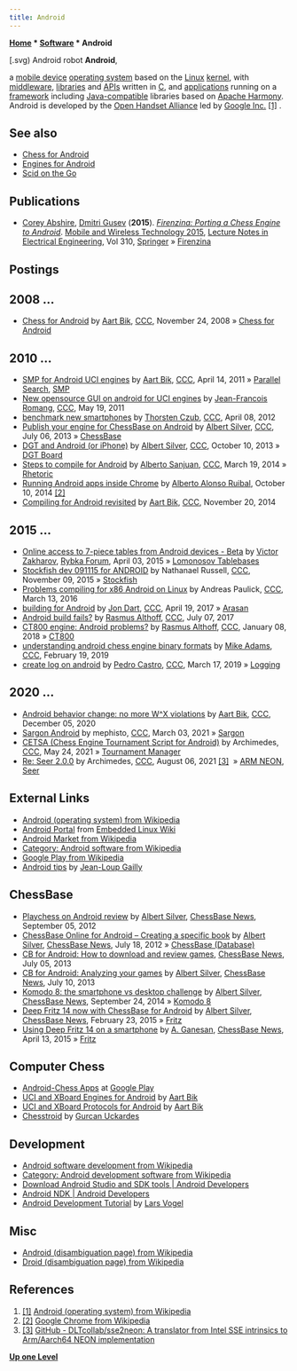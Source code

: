 ```yaml
---
title: Android
---
```

**[Home](Home "Home") * [Software](Software "Software") * Android**

\[.svg) Android robot
**Android**,

a [mobile device](https://en.wikipedia.org/wiki/Mobile_device) [operating system](https://en.wikipedia.org/wiki/Operating_system) based on the [Linux](Linux "Linux") [kernel](https://en.wikipedia.org/wiki/Linux_kernel), with [middleware](https://en.wikipedia.org/wiki/Middleware), [libraries](https://en.wikipedia.org/wiki/Software_library) and [APIs](https://en.wikipedia.org/wiki/Application_programming_interface) written in [C](C "C"), and [applications](https://en.wikipedia.org/wiki/Application_software) running on a [framework](https://en.wikipedia.org/wiki/Application_framework) including [Java-compatible](Java "Java") libraries based on [Apache Harmony](https://en.wikipedia.org/wiki/Apache_Harmony). Android is developed by the [Open Handset Alliance](https://en.wikipedia.org/wiki/Open_Handset_Alliance) led by [Google Inc.](https://en.wikipedia.org/wiki/Google) <a id="cite-note-1" href="#cite-ref-1">[1]</a> .

## See also

- [Chess for Android](Chess_for_Android "Chess for Android")
- [Engines for Android](Category:Android "Category:Android")
- [Scid on the Go](index.php?title=Scid_on_the_Go&action=edit&redlink=1 "Scid on the Go (page does not exist)")

## Publications

- [Corey Abshire](index.php?title=Corey_Abshire&action=edit&redlink=1 "Corey Abshire (page does not exist)"), [Dmitri Gusev](Dmitri_Gusev "Dmitri Gusev") (**2015**). *[Firenzina: Porting a Chess Engine to Android](https://link.springer.com/chapter/10.1007/978-3-662-47669-7_19)*. [Mobile and Wireless Technology 2015](https://link.springer.com/book/10.1007/978-3-662-47669-7), [Lecture Notes in Electrical Engineering](https://link.springer.com/bookseries/7818), Vol 310, [Springer](https://en.wikipedia.org/wiki/Springer_Science%2BBusiness_Media) » [Firenzina](Firenzina "Firenzina")

## Postings

## 2008 ...

- [Chess for Android](http://www.talkchess.com/forum/viewtopic.php?p=233475) by [Aart Bik](Aart_Bik "Aart Bik"), [CCC](CCC "CCC"), November 24, 2008 » [Chess for Android](Chess_for_Android "Chess for Android")

## 2010 ...

- [SMP for Android UCI engines](http://www.talkchess.com/forum/viewtopic.php?t=38753) by [Aart Bik](Aart_Bik "Aart Bik"), [CCC](CCC "CCC"), April 14, 2011 » [Parallel Search](Parallel_Search "Parallel Search"), [SMP](SMP "SMP")
- [New opensource GUI on android for UCI engines](http://www.talkchess.com/forum/viewtopic.php?t=39118) by [Jean-Francois Romang](Jean-Francois_Romang "Jean-Francois Romang"), [CCC](CCC "CCC"), May 19, 2011
- [benchmark new smartphones](http://www.talkchess.com/forum/viewtopic.php?t=43212) by [Thorsten Czub](Thorsten_Czub "Thorsten Czub"), [CCC](CCC "CCC"), April 08, 2012
- [Publish your engine for ChessBase on Android](http://www.talkchess.com/forum/viewtopic.php?t=48574) by [Albert Silver](Albert_Silver "Albert Silver"), [CCC](CCC "CCC"), July 06, 2013 » [ChessBase](ChessBase "ChessBase")
- [DGT and Android (or iPhone)](http://www.talkchess.com/forum/viewtopic.php?t=49660) by [Albert Silver](Albert_Silver "Albert Silver"), [CCC](CCC "CCC"), October 10, 2013 » [DGT Board](DGT_Board "DGT Board")
- [Steps to compile for Android](http://www.talkchess.com/forum/viewtopic.php?t=51660) by [Alberto Sanjuan](Alberto_Sanjuan "Alberto Sanjuan"), [CCC](CCC "CCC"), March 19, 2014 » [Rhetoric](Rhetoric "Rhetoric")
- [Running Android apps inside Chrome](http://www.alonsoruibal.com/running-android-apps-inside-chrome/) by [Alberto Alonso Ruibal](Alberto_Alonso_Ruibal "Alberto Alonso Ruibal"), October 10, 2014 <a id="cite-note-2" href="#cite-ref-2">[2]</a>
- [Compiling for Android revisited](http://www.talkchess.com/forum/viewtopic.php?t=54393) by [Aart Bik](Aart_Bik "Aart Bik"), [CCC](CCC "CCC"), November 20, 2014

## 2015 ...

- [Online access to 7-piece tables from Android devices - Beta](http://rybkaforum.net/cgi-bin/rybkaforum/topic_show.pl?tid=30038) by [Victor Zakharov](Victor_Zakharov "Victor Zakharov"), [Rybka Forum](Computer_Chess_Forums "Computer Chess Forums"), April 03, 2015 » [Lomonosov Tablebases](Lomonosov_Tablebases "Lomonosov Tablebases")
- [Stockfish dev 091115 for ANDROID](http://www.talkchess.com/forum/viewtopic.php?t=58210) by Nathanael Russell, [CCC](CCC "CCC"), November 09, 2015 » [Stockfish](Stockfish "Stockfish")
- [Problems compiling for x86 Android on Linux](http://www.talkchess.com/forum/viewtopic.php?p=665894) by Andreas Paulick, [CCC](CCC "CCC"), March 13, 2016
- [building for Android](http://www.talkchess.com/forum/viewtopic.php?t=63773) by [Jon Dart](Jon_Dart "Jon Dart"), [CCC](CCC "CCC"), April 19, 2017 » [Arasan](Arasan "Arasan")
- [Android build fails?](http://www.talkchess.com/forum/viewtopic.php?t=64553) by [Rasmus Althoff](Rasmus_Althoff "Rasmus Althoff"), [CCC](CCC "CCC"), July 07, 2017
- [CT800 engine: Android problems?](http://www.talkchess.com/forum/viewtopic.php?t=66273) by [Rasmus Althoff](Rasmus_Althoff "Rasmus Althoff"), [CCC](CCC "CCC"), January 08, 2018 » [CT800](CT800 "CT800")
- [understanding android chess engine binary formats](http://www.talkchess.com/forum3/viewtopic.php?f=7&t=69955) by [Mike Adams](index.php?title=Mike_Adams&action=edit&redlink=1 "Mike Adams (page does not exist)"), [CCC](CCC "CCC"), February 19, 2019
- [create log on android](http://www.talkchess.com/forum3/viewtopic.php?f=7&t=70226) by [Pedro Castro](Pedro_Castro "Pedro Castro"), [CCC](CCC "CCC"), March 17, 2019 » [Logging](Logging "Logging")

## 2020 ...

- [Android behavior change: no more W^X violations](http://www.talkchess.com/forum3/viewtopic.php?f=7&t=75987) by [Aart Bik](Aart_Bik "Aart Bik"), [CCC](CCC "CCC"), December 05, 2020
- [Sargon Android](http://www.talkchess.com/forum3/viewtopic.php?f=2&t=76766) by mephisto, [CCC](CCC "CCC"), March 03, 2021 » [Sargon](Sargon "Sargon")
- [CETSA (Chess Engine Tournament Script for Android)](http://www.talkchess.com/forum3/viewtopic.php?f=2&t=77372) by Archimedes, [CCC](CCC "CCC"), May 24, 2021 » [Tournament Manager](Tournament_Manager "Tournament Manager")
- [Re: Seer 2.0.0](http://www.talkchess.com/forum3/viewtopic.php?f=2&t=77187&start=32) by Archimedes, [CCC](CCC "CCC"), August 06, 2021 <a id="cite-note-3" href="#cite-ref-3">[3]</a>  » [ARM NEON](index.php?title=ARM_NEON&action=edit&redlink=1 "ARM NEON (page does not exist)"), [Seer](Seer "Seer")

## External Links

- [Android (operating system) from Wikipedia](https://en.wikipedia.org/wiki/Android_%28operating_system%29)
- [Android Portal](http://elinux.org/Android_Portal) from [Embedded Linux Wiki](http://elinux.org/Home)
- [Android Market from Wikipedia](https://en.wikipedia.org/wiki/Android_Market)
- [Category: Android software from Wikipedia](https://en.wikipedia.org/wiki/Category:Android_software)
- [Google Play from Wikipedia](https://en.wikipedia.org/wiki/Google_Play)
- [Android tips](http://gailly.net/android/android-tips.html) by [Jean-Loup Gailly](index.php?title=Jean-Loup_Gailly&action=edit&redlink=1 "Jean-Loup Gailly (page does not exist)")

## ChessBase

- [Playchess on Android review](https://en.chessbase.com/post/playche-on-android-review) by [Albert Silver](Albert_Silver "Albert Silver"), [ChessBase News](ChessBase "ChessBase"), September 05, 2012
- [ChessBase Online for Android – Creating a specific book](https://en.chessbase.com/post/chebase-online-for-android-creating-a-specific-book) by [Albert Silver](Albert_Silver "Albert Silver"), [ChessBase News](ChessBase "ChessBase"), July 18, 2012 » [ChessBase (Database)](</ChessBase_(Database)> "ChessBase (Database)")
- [CB for Android: How to download and review games](https://en.chessbase.com/post/cb-for-android-how-to-download-and-review-games-060713), [ChessBase News](ChessBase "ChessBase"), July 05, 2013
- [CB for Android: Analyzing your games](https://en.chessbase.com/post/cb-for-android-analyzing-your-games-110713) by [Albert Silver](Albert_Silver "Albert Silver"), [ChessBase News](ChessBase "ChessBase"), July 10, 2013
- [Komodo 8: the smartphone vs desktop challenge](https://en.chessbase.com/post/komodo-8-the-smartphone-vs-desktop-challenge) by [Albert Silver](Albert_Silver "Albert Silver"), [ChessBase News](ChessBase "ChessBase"), September 24, 2014 » [Komodo 8](Komodo#8 "Komodo")
- [Deep Fritz 14 now with ChessBase for Android](https://en.chessbase.com/post/deep-fritz-14-now-with-chessbase-for-android) by [Albert Silver](Albert_Silver "Albert Silver"), [ChessBase News](ChessBase "ChessBase"), February 23, 2015 » [Fritz](Fritz "Fritz")
- [Using Deep Fritz 14 on a smartphone](https://en.chessbase.com/post/using-deep-fritz-14-on-a-smartphone) by [A. Ganesan](https://www.uea.ac.uk/pharmacy/people/profile/a-ganesan), [ChessBase News](ChessBase "ChessBase"), April 13, 2015 » [Fritz](Fritz "Fritz")

## Computer Chess

- [Android-Chess Apps](https://play.google.com/store/search?q=Chess&c=apps) at [Google Play](https://en.wikipedia.org/wiki/Google_Play)
- [UCI and XBoard Engines for Android](http://www.aartbik.com/MISC/eng.html) by [Aart Bik](Aart_Bik "Aart Bik")
- [UCI and XBoard Protocols for Android](http://www.aartbik.com/MISC/uchess.html) by [Aart Bik](Aart_Bik "Aart Bik")
- [Chesstroid](http://chesstroid.blogspot.com/) by [Gurcan Uckardes](index.php?title=Gurcan_Uckardes&action=edit&redlink=1 "Gurcan Uckardes (page does not exist)")

## Development

- [Android software development from Wikipedia](https://en.wikipedia.org/wiki/Android_software_development)
- [Category: Android development software from Wikipedia](https://en.wikipedia.org/wiki/Category:Android_development_software)
- [Download Android Studio and SDK tools | Android Developers](https://developer.android.com/studio/)
- [Android NDK | Android Developers](https://developer.android.com/ndk/)
- [Android Development Tutorial](http://www.vogella.de/articles/Android/article.html) by [Lars Vogel](http://www.vogella.de/)

## Misc

- [Android (disambiguation page) from Wikipedia](https://en.wikipedia.org/wiki/Android)
- [Droid (disambiguation page) from Wikipedia](https://en.wikipedia.org/wiki/Droid)

## References

1. <a id="cite-ref-1" href="#cite-note-1">[1]</a> [Android (operating system) from Wikipedia](https://en.wikipedia.org/wiki/Android_%28operating_system%29)
1. <a id="cite-ref-2" href="#cite-note-2">[2]</a> [Google Chrome from Wikipedia](https://en.wikipedia.org/wiki/Google_Chrome)
1. <a id="cite-ref-3" href="#cite-note-3">[3]</a> [GitHub - DLTcollab/sse2neon: A translator from Intel SSE intrinsics to Arm/Aarch64 NEON implementation](https://github.com/DLTcollab/sse2neon)

**[Up one Level](Software "Software")**

